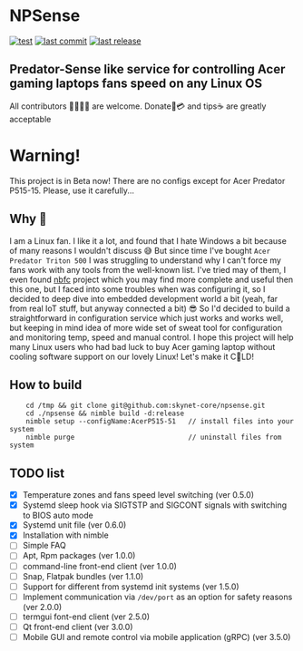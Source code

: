 # NPSense

[![test](https://img.shields.io/github/workflow/status/skynet-core/npsense/test?style=for-the-badge)](https://github.com/skynet-core/npsense/actions?query=workflow%3Atest)
[![last commit](https://img.shields.io/github/last-commit/skynet-core/npsense?style=for-the-badge)](https://github.com/skynet-core/npsense/releases/latest)
[![last release](https://img.shields.io/github/release-date/skynet-core/npsense?color=red&logoColor=green&style=for-the-badge)](https://github.com/skynet-core/npsense/releases/latest)

## Predator-Sense like service for controlling Acer gaming laptops fans speed on any Linux OS
All contributors 👨‍💻👩‍💻 are welcome. Donate💸💳 and tips☕ are greatly acceptable

# Warning!
This project is in Beta now! There are no configs except for Acer Predator P515-15. 
Please, use it carefully...

## Why 🤔

I am a Linux fan. I like it a lot, and found that I hate Windows a bit because of many reasons I wouldn't discuss 😅
But since time I've bought `Acer Predator Triton 500` I was struggling to understand why I can't force my fans
work with any tools from the well-known list. I've tried may of them, I even found [nbfc](https://github.com/hirschmann/nbfc) 
project which you may find more complete and useful then this one, 
but I faced into some troubles when was configuring it, so I decided to 
deep dive into embedded development world a bit (yeah, far from real IoT stuff, but anyway connected a bit) 😎
So I'd decided to build a straightforward in configuration service which just works and works well, but 
keeping in mind idea of more wide set of sweat tool for configuration and monitoring temp, speed and manual control.
I hope this project will help many Linux users who had bad luck to buy Acer gaming laptop without cooling software
support on our lovely Linux! Let's make it C🥶LD!

## How to build

        cd /tmp && git clone git@github.com:skynet-core/npsense.git
        cd ./npsense && nimble build -d:release
        nimble setup --configName:AcerP515-51   // install files into your system
        nimble purge                            // uninstall files from system

## TODO list

- [x] Temperature zones and fans speed level switching (ver 0.5.0)
- [x] Systemd sleep hook via SIGTSTP and SIGCONT signals with switching to BIOS auto mode
- [x] Systemd unit file (ver 0.6.0)
- [x] Installation with nimble
- [ ] Simple FAQ 
- [ ] Apt, Rpm packages (ver 1.0.0)
- [ ] command-line front-end client (ver 1.0.0)
- [ ] Snap, Flatpak bundles (ver 1.1.0)
- [ ] Support for different from systemd init systems (ver 1.5.0)
- [ ] Implement communication via `/dev/port` as an option for safety reasons (ver 2.0.0)
- [ ] termgui font-end client (ver 2.5.0)
- [ ] Qt front-end client (ver 3.0.0)
- [ ] Mobile GUI and remote control via mobile application (gRPC) (ver 3.5.0)
